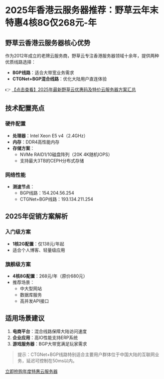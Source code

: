 # 2025年香港云服务器推荐：野草云年末特惠4核8G仅268元-年

## 野草云香港云服务器核心优势

作为2012年成立的老牌云服务商，野草云专注香港服务器领域十余年，提供两种优质线路选择：
- **BGP线路**：适合大带宽业务需求
- **CTGNet+BGP混合线路**：优化大陆用户直连体验

👉 [【点击查看】2025年最新野草云优惠码及特价云服务器方案汇总](https://bit.ly/yecaoyun)

## 技术配置亮点

### 硬件配置
- **处理器**：Intel Xeon E5 v4（2.4GHz）
- **内存**：DDR4高性能内存
- **存储方案**：
  - NVMe RAID1/10磁盘阵列（20K 4K随机IOPS）
  - 支持最大3TB的CEPH分布式存储

### 网络性能
- **测速节点**：
  - BGP线路：154.204.56.254
  - CTGNet+BGP线路：193.134.211.254

## 2025年促销方案解析

### 入门级方案
- **1核2G配置**：仅138元/年起
- 适合个人博客、轻量级应用

### 旗舰级方案
- **4核8G配置**：268元/年（原价680元）
- 推荐场景：
  - 中大型网站
  - 数据库服务
  - 高并发API接口

## 适用场景建议
1. **电商平台**：混合线路保障大陆访问速度
2. **企业应用**：高IO性能支持ERP系统
3. **游戏服务器**：BGP大带宽满足玩家需求

> 提示：CTGNet+BGP线路特别适合主要用户群体位于中国大陆的互联网业务，延迟可控制在50ms以内。

[立即抢购年度特惠云服务器](https://bit.ly/yecaoyun)